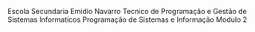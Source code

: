 Escola Secundaria Emidio Navarro
Tecnico de Programação e Gestão de Sistemas Informaticos
Programação de Sistemas e Informação 
Modulo 2
